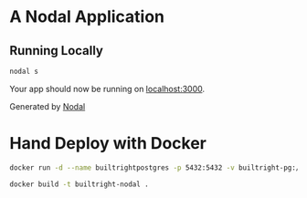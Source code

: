 # A Nodal Application

## Running Locally

```sh
nodal s
```

Your app should now be running on [localhost:3000](http://localhost:3000/).

Generated by [Nodal](http://nodaljs.com)

# Hand Deploy with Docker

```sh
docker run -d --name builtrightpostgres -p 5432:5432 -v builtright-pg:/var/lib/postgresql/data -e POSTGRES_DB=builtright_nodal_development -e POSTGRES_USER=postgres postgres:latest
```

```sh
docker build -t builtright-nodal .
```
